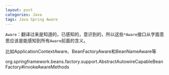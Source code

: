```yaml
---
layout: post
categories: Java
tags: Java Spring Aware
---
```


`Aware`：翻译过来是知道的，已感知的，意识到的，所以这些`*Aware`接口从字面意思应该是能感知到所有`Aware`前面的含义。

比如ApplicationContextAware、BeanFactoryAware和BeanNameAware等

org.springframework.beans.factory.support.AbstractAutowireCapableBeanFactory#invokeAwareMethods